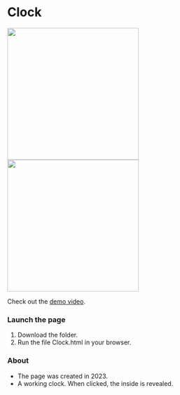 # Clock

<img src="https://images.squarespace-cdn.com/content/v1/587b630aebbd1ab22efeeb6b/312758f6-ecd8-461f-aca1-ff917dc5d0d4/clock+1.png" height="300"/>
<img src="https://images.squarespace-cdn.com/content/v1/587b630aebbd1ab22efeeb6b/28e44a2b-e75c-46d2-a787-f35a0697db6b/clock+2.png" height="300"/>

Check out the [demo video](https://youtu.be/QdmSNsHW1Wg).

### Launch the page

1) Download the folder.
2) Run the file Clock.html in your browser.

### About

- The page was created in 2023.
- A working clock. When clicked, the inside is revealed.
